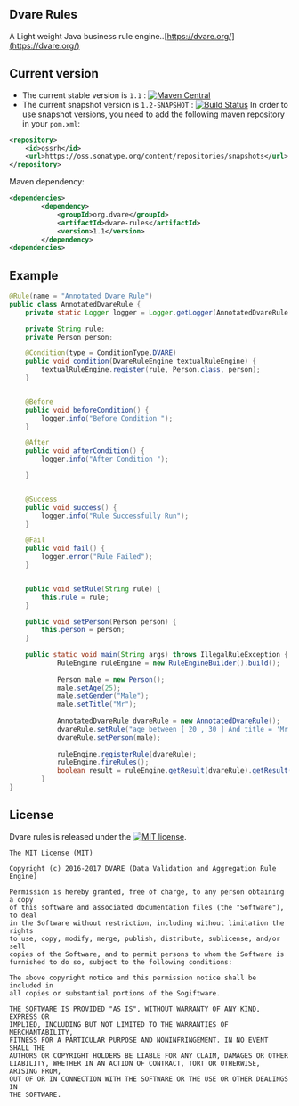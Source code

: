 ## Dvare Rules 
A Light weight Java business rule engine..[https://dvare.org/](https://dvare.org/)


## Current version

* The current stable version is `1.1` : [![Maven Central](https://maven-badges.herokuapp.com/maven-central/org.dvare/ddvare-rules/badge.svg?style=flat)](http://search.maven.org/#artifactdetails|org.dvare|dvare-rules|1.0|)
* The current snapshot version is `1.2-SNAPSHOT` : [![Build Status](https://travis-ci.org/dvare/dvare-rules.svg?branch=master)](https://travis-ci.org/dvare/dvare-rules) 
In order to use snapshot versions, you need to add the following maven repository in your `pom.xml`:

```xml
<repository>
    <id>ossrh</id>
    <url>https://oss.sonatype.org/content/repositories/snapshots</url>
</repository>
```


 Maven dependency:
```xml
<dependencies>
        <dependency>
            <groupId>org.dvare</groupId>
            <artifactId>dvare-rules</artifactId>
            <version>1.1</version>
        </dependency>              
<dependencies>
 ```

## Example

```java
@Rule(name = "Annotated Dvare Rule")
public class AnnotatedDvareRule {
    private static Logger logger = Logger.getLogger(AnnotatedDvareRule.class);

    private String rule;
    private Person person;

    @Condition(type = ConditionType.DVARE)
    public void condition(DvareRuleEngine textualRuleEngine) {
        textualRuleEngine.register(rule, Person.class, person);
    }


    @Before
    public void beforeCondition() {
        logger.info("Before Condition ");
    }

    @After
    public void afterCondition() {
        logger.info("After Condition ");

    }


    @Success
    public void success() {
        logger.info("Rule Successfully Run");
    }

    @Fail
    public void fail() {
        logger.error("Rule Failed");
    }


    public void setRule(String rule) {
        this.rule = rule;
    }

    public void setPerson(Person person) {
        this.person = person;
    }
    
    public static void main(String args) throws IllegalRuleException {
            RuleEngine ruleEngine = new RuleEngineBuilder().build();
            
            Person male = new Person();
            male.setAge(25);
            male.setGender("Male");
            male.setTitle("Mr");
    
            AnnotatedDvareRule dvareRule = new AnnotatedDvareRule();
            dvareRule.setRule("age between [ 20 , 30 ] And title = 'Mr' And gender = 'Male'");
            dvareRule.setPerson(male);
    
            ruleEngine.registerRule(dvareRule);
            ruleEngine.fireRules();
            boolean result = ruleEngine.getResult(dvareRule).getResult();
        }
}    
 ```

## License
Dvare rules  is released under the [![MIT license](http://img.shields.io/badge/license-MIT-brightgreen.svg?style=flat)](http://opensource.org/licenses/MIT).

```
The MIT License (MIT)

Copyright (c) 2016-2017 DVARE (Data Validation and Aggregation Rule Engine)

Permission is hereby granted, free of charge, to any person obtaining a copy
of this software and associated documentation files (the "Software"), to deal
in the Software without restriction, including without limitation the rights
to use, copy, modify, merge, publish, distribute, sublicense, and/or sell
copies of the Software, and to permit persons to whom the Software is
furnished to do so, subject to the following conditions:

The above copyright notice and this permission notice shall be included in
all copies or substantial portions of the Sogiftware.

THE SOFTWARE IS PROVIDED "AS IS", WITHOUT WARRANTY OF ANY KIND, EXPRESS OR
IMPLIED, INCLUDING BUT NOT LIMITED TO THE WARRANTIES OF MERCHANTABILITY,
FITNESS FOR A PARTICULAR PURPOSE AND NONINFRINGEMENT. IN NO EVENT SHALL THE
AUTHORS OR COPYRIGHT HOLDERS BE LIABLE FOR ANY CLAIM, DAMAGES OR OTHER
LIABILITY, WHETHER IN AN ACTION OF CONTRACT, TORT OR OTHERWISE, ARISING FROM,
OUT OF OR IN CONNECTION WITH THE SOFTWARE OR THE USE OR OTHER DEALINGS IN
THE SOFTWARE.
```
